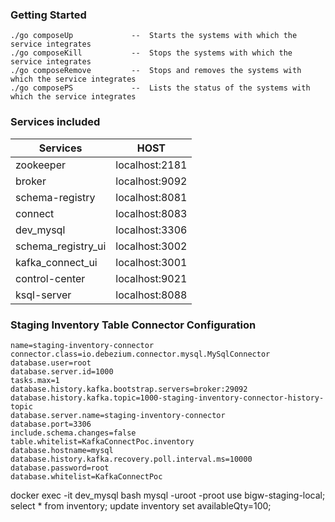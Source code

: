 ### Getting Started

```
./go composeUp             --  Starts the systems with which the service integrates
./go composeKill           --  Stops the systems with which the service integrates
./go composeRemove         --  Stops and removes the systems with which the service integrates
./go composePS             --  Lists the status of the systems with which the service integrates
```

### Services included

| Services | HOST |
| ------------- | ------------- |
|zookeeper |  localhost:2181 |
|broker | localhost:9092 |                    
|schema-registry | localhost:8081 |                    
|connect | localhost:8083 |          
|dev_mysql | localhost:3306 |                                  
|schema_registry_ui | localhost:3002 |                    
|kafka_connect_ui | localhost:3001 |                    
|control-center | localhost:9021 |                    
|ksql-server | localhost:8088 |
                


### Staging Inventory Table Connector Configuration

```
name=staging-inventory-connector
connector.class=io.debezium.connector.mysql.MySqlConnector
database.user=root
database.server.id=1000
tasks.max=1
database.history.kafka.bootstrap.servers=broker:29092
database.history.kafka.topic=1000-staging-inventory-connector-history-topic
database.server.name=staging-inventory-connector
database.port=3306
include.schema.changes=false
table.whitelist=KafkaConnectPoc.inventory
database.hostname=mysql
database.history.kafka.recovery.poll.interval.ms=10000
database.password=root
database.whitelist=KafkaConnectPoc
```


docker exec -it dev_mysql bash
mysql -uroot -proot
use bigw-staging-local;
select * from inventory;
update inventory set availableQty=100;
